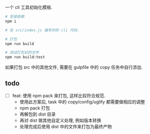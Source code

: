一个 cli 工具初始化模板.

``` sh
# 安装依赖
npm i

# 在 src/index.js 编写你的 cli 代码.

# 打包
npm run build

# 测试打包后的文件
npm run build:test
```

如果打包 src 中的其他文件, 需要在 gulpfile 中的 copy 任务中自行添加.

## todo
- [ ] feat: 使用 npm pack 来打包, 这样比较符合规范.
  - 使用此方案后, task 中的 copy/config/uglify 都需要做相应的调整
  - npm pack 打包
  - 再解包到 dist 目录
  - 再对 dist 做其他自定义处理, 例如版本转换
  - 处理完成后使用 dist 中的文件来打包为最终产物